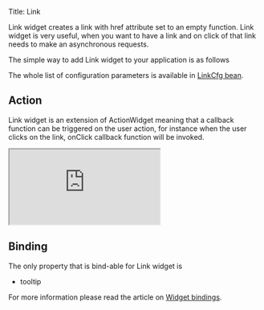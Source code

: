 Title: Link

Link widget creates a link with href attribute set to an empty function.
Link widget is very useful, when you want to have a link and on click of that link needs to make an asynchronous requests.

The simple way to add Link widget to your application is as follows

<script src='http://snippets.ariatemplates.com/snippets/github.com/ariatemplates/documentation-code/snippets/widgets/link/Snippet.tpl?tag=wgtLinkSnippet1&lang=at&outdent=true'></script>

The whole list of configuration parameters is available in [LinkCfg bean](http://ariatemplates.com/api/#aria.widgets.CfgBeans:LinkCfg).

## Action

Link widget is an extension of ActionWidget meaning that a callback function can be triggered on the user action, for instance when the user clicks on the link, onClick callback function will be invoked.

<script src='http://snippets.ariatemplates.com/snippets/github.com/ariatemplates/documentation-code/snippets/widgets/link/Snippet.tpl?tag=wgtLinkSnippet2&lang=at&outdent=true'></script>

<iframe class='samples' src='http://snippets.ariatemplates.com/samples/github.com/ariatemplates/documentation-code/samples/widgets/link/' ></iframe>

## Binding

The only property that is bind-able for Link widget is

* tooltip

For more information please read the article on [Widget bindings](widget_bindings).
